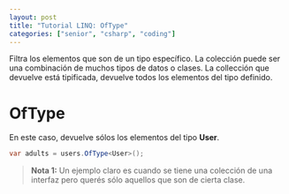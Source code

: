 ```yaml
---
layout: post
title: "Tutorial LINQ: OfType"
categories: ["senior", "csharp", "coding"]
---
```


Filtra los elementos que <!--more--> son de un tipo específico. La colección puede ser una combinación de muchos tipos de datos o clases.
La collección que devuelve está tipificada, devuelve todos los elementos del tipo definido.

# OfType
En este caso, devuelve sólos los elementos del tipo **User**.

```csharp
var adults = users.OfType<User>();
```
> **Nota 1:** Un ejemplo claro es cuando se tiene una colección de una interfaz pero querés sólo aquellos que son de cierta clase.
